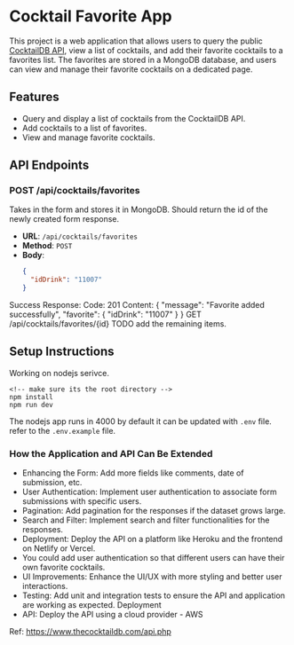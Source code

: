 # Cocktail Favorite App

This project is a web application that allows users to query the public [CocktailDB API](https://www.thecocktaildb.com/api.php), view a list of cocktails, and add their favorite cocktails to a favorites list. The favorites are stored in a MongoDB database, and users can view and manage their favorite cocktails on a dedicated page.

## Features

- Query and display a list of cocktails from the CocktailDB API.
- Add cocktails to a list of favorites.
- View and manage favorite cocktails.

## API Endpoints

### POST /api/cocktails/favorites

Takes in the form and stores it in MongoDB. Should return the id of the newly created form response.

- **URL**: `/api/cocktails/favorites`
- **Method**: `POST`
- **Body**:
  ```json
  {
    "idDrink": "11007"
  }
  ```

Success Response:
Code: 201
Content: { "message": "Favorite added successfully", "favorite": { "idDrink": "11007" } }
GET /api/cocktails/favorites/{id}
TODO add the remaining items. 


## Setup Instructions
Working on nodejs serivce. 
```
<!-- make sure its the root directory -->
npm install 
npm run dev
```
The nodejs app runs in 4000 by default it can be updated with `.env` file. refer to the `.env.example` file.

### How the Application and API Can Be Extended
- Enhancing the Form: Add more fields like comments, date of submission, etc.
- User Authentication: Implement user authentication to associate form submissions with specific users.
- Pagination: Add pagination for the responses if the dataset grows large.
- Search and Filter: Implement search and filter functionalities for the responses.
- Deployment: Deploy the API on a platform like Heroku and the frontend on Netlify or Vercel.
- You could add user authentication so that different users can have their own favorite cocktails.
- UI Improvements: Enhance the UI/UX with more styling and better user interactions.
- Testing: Add unit and integration tests to ensure the API and application are working as expected.
  Deployment
- API: Deploy the API using a cloud provider - AWS

Ref: 
https://www.thecocktaildb.com/api.php


